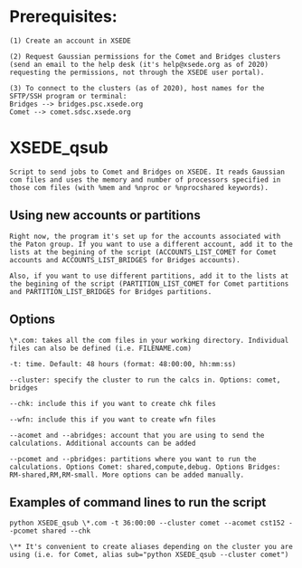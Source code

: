 # Prerequisites:
    (1) Create an account in XSEDE

    (2) Request Gaussian permissions for the Comet and Bridges clusters (send an email to the help desk (it's help@xsede.org as of 2020) requesting the permissions, not through the XSEDE user portal). 

    (3) To connect to the clusters (as of 2020), host names for the SFTP/SSH program or terminal:
    Bridges --> bridges.psc.xsede.org
    Comet --> comet.sdsc.xsede.org


# XSEDE_qsub
    Script to send jobs to Comet and Bridges on XSEDE. It reads Gaussian com files and uses the memory and number of processors specified in those com files (with %mem and %nproc or %nprocshared keywords).

## Using new accounts or partitions
    Right now, the program it's set up for the accounts associated with the Paton group. If you want to use a different account, add it to the lists at the begining of the script (ACCOUNTS_LIST_COMET for Comet accounts and ACCOUNTS_LIST_BRIDGES for Bridges accounts).

    Also, if you want to use different partitions, add it to the lists at the begining of the script (PARTITION_LIST_COMET for Comet partitions and PARTITION_LIST_BRIDGES for Bridges partitions.

## Options
    \*.com: takes all the com files in your working directory. Individual files can also be defined (i.e. FILENAME.com) 

    -t: time. Default: 48 hours (format: 48:00:00, hh:mm:ss)

    --cluster: specify the cluster to run the calcs in. Options: comet, bridges

    --chk: include this if you want to create chk files

    --wfn: include this if you want to create wfn files

    --acomet and --abridges: account that you are using to send the calculations. Additional accounts can be added

    --pcomet and --pbridges: partitions where you want to run the calculations. Options Comet: shared,compute,debug. Options Bridges: RM-shared,RM,RM-small. More options can be added manually.

## Examples of command lines to run the script
    python XSEDE_qsub \*.com -t 36:00:00 --cluster comet --acomet cst152 --pcomet shared --chk

    \** It's convenient to create aliases depending on the cluster you are using (i.e. for Comet, alias sub="python XSEDE_qsub --cluster comet")
